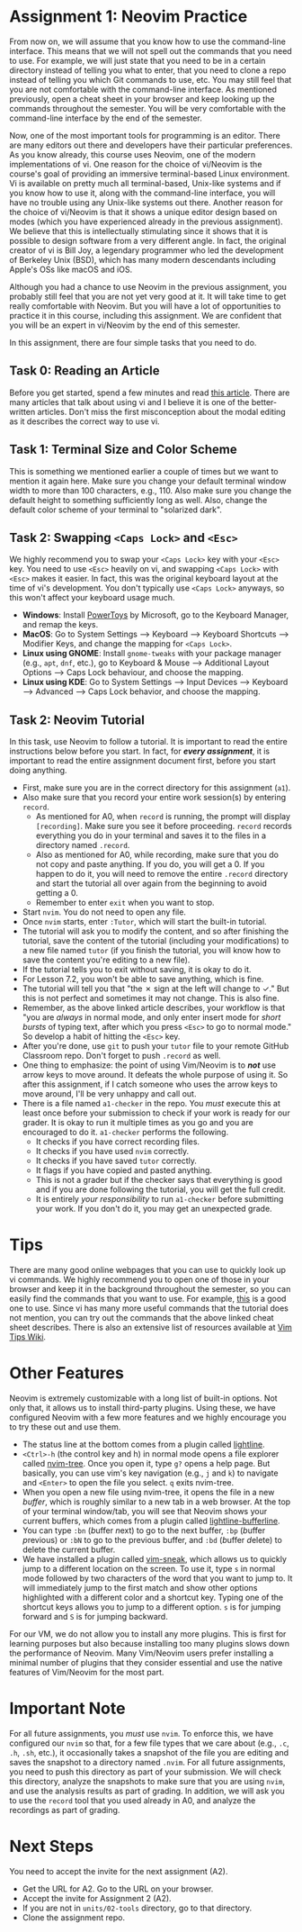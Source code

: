 # Assignment 1: Neovim Practice

From now on, we will assume that you know how to use the command-line interface. This means that we
will not spell out the commands that you need to use. For example, we will just state that you need
to be in a certain directory instead of telling you what to enter, that you need to clone a repo
instead of telling you which Git commands to use, etc. You may still feel that you are not
comfortable with the command-line interface. As mentioned previously, open a cheat sheet in your
browser and keep looking up the commands throughout the semester. You will be very comfortable with
the command-line interface by the end of the semester.

Now, one of the most important tools for programming is an editor. There are many editors out there
and developers have their particular preferences. As you know already, this course uses Neovim, one
of the modern implementations of vi. One reason for the choice of vi/Neovim is the course's goal of
providing an immersive terminal-based Linux environment. Vi is available on pretty much all
terminal-based, Unix-like systems and if you know how to use it, along with the command-line
interface, you will have no trouble using any Unix-like systems out there. Another reason for the
choice of vi/Neovim is that it shows a unique editor design based on modes (which you have
experienced already in the previous assignment). We believe that this is intellectually stimulating
since it shows that it is possible to design software from a very different angle. In fact, the
original creator of vi is Bill Joy, a legendary programmer who led the development of Berkeley Unix
(BSD), which has many modern descendants including Apple's OSs like macOS and iOS.

Although you had a chance to use Neovim in the previous assignment, you probably still feel that you
are not yet very good at it. It will take time to get really comfortable with Neovim. But you will
have a lot of opportunities to practice it in this course, including this assignment. We are
confident that you will be an expert in vi/Neovim by the end of this semester.

In this assignment, there are four simple tasks that you need to do.

## Task 0: Reading an Article

Before you get started, spend a few minutes and read [this
article](http://www.viemu.com/a-why-vi-vim.html). There are many articles that talk about using vi
and I believe it is one of the better-written articles. Don't miss the first misconception about the
modal editing as it describes the correct way to use vi.

## Task 1: Terminal Size and Color Scheme

This is something we mentioned earlier a couple of times but we want to mention it again here. Make
sure you change your default terminal window width to more than 100 characters, e.g., 110. Also make
sure you change the default height to something sufficiently long as well. Also, change the default
color scheme of your terminal to "solarized dark".

## Task 2: Swapping `<Caps Lock>` and `<Esc>`

We highly recommend you to swap your `<Caps Lock>` key with your `<Esc>` key. You need to use
`<Esc>` heavily on vi, and swapping `<Caps Lock>` with `<Esc>` makes it easier. In fact, this was
the original keyboard layout at the time of vi's development. You don't typically use `<Caps Lock>`
anyways, so this won't affect your keyboard usage much.

* **Windows**: Install [PowerToys](https://github.com/microsoft/PowerToys) by Microsoft, go to the
  Keyboard Manager, and remap the keys.
* **MacOS**: Go to System Settings --> Keyboard --> Keyboard Shortcuts --> Modifier Keys, and change
  the mapping for `<Caps Lock>`.
* **Linux using GNOME**: Install `gnome-tweaks` with your package manager (e.g., `apt`, `dnf`,
  etc.), go to Keyboard & Mouse --> Additional Layout Options --> Caps Lock behaviour, and choose
  the mapping.
* **Linux using KDE**: Go to System Settings --> Input Devices --> Keyboard --> Advanced --> Caps
  Lock behavior, and choose the mapping.

## Task 2: Neovim Tutorial

In this task, use Neovim to follow a tutorial. It is important to read the entire instructions below
before you start. In fact, for ***every assignment***, it is important to read the entire assignment
document first, before you start doing anything.

* First, make sure you are in the correct directory for this assignment (`a1`).
* Also make sure that you record your entire work session(s) by entering `record`.
    * As mentioned for A0, when `record` is running, the prompt will display `[recording]`. Make
      sure you see it before proceeding. `record` records everything you do in your terminal and
      saves it to the files in a directory named `.record`.
    * Also as mentioned for A0, while recording, make sure that you do not copy and paste anything.
      If you do, you will get a 0. If you happen to do it, you will need to remove the entire
      `.record` directory and start the tutorial all over again from the beginning to avoid getting
      a 0.
    * Remember to enter `exit` when you want to stop.
* Start `nvim`. You do not need to open any file.
* Once `nvim` starts, enter `:Tutor`, which will start the built-in tutorial.
* The tutorial will ask you to modify the content, and so after finishing the tutorial, save the
  content of the tutorial (including your modifications) to a new file named `tutor` (if you finish
  the tutorial, you will know how to save the content you're editing to a new file).
* If the tutorial tells you to exit without saving, it is okay to do it.
* For Lesson 7.2, you won't be able to save anything, which is fine.
* The tutorial will tell you that "the ✗ sign at the left will change to ✓." But this is not perfect
  and sometimes it may not change. This is also fine.
* Remember, as the above linked article describes, your workflow is that "you are *always* in normal
  mode, and only enter insert mode for *short bursts* of typing text, after which you press `<Esc>`
  to go to normal mode." So develop a habit of hitting the `<Esc>` key.
* After you're done, use `git` to push your `tutor` file to your remote GitHub Classroom repo.
  Don't forget to push `.record` as well.
* One thing to emphasize: the point of using Vim/Neovim is to ***not*** use arrow keys to move
  around. It defeats the whole purpose of using it. So after this assignment, if I catch someone who
  uses the arrow keys to move around, I'll be very unhappy and call out.
* There is a file named `a1-checker` in the repo. You *must* execute this at least once before your
  submission to check if your work is ready for our grader. It is okay to run it multiple times as
  you go and you are encouraged to do it. `a1-checker` performs the following.
    * It checks if you have correct recording files.
    * It checks if you have used `nvim` correctly.
    * It checks if you have saved `tutor` correctly.
    * It flags if you have copied and pasted anything.
    * This is not a grader but if the checker says that everything is good and if you are done
      following the tutorial, you will get the full credit.
    * It is entirely *your responsibility* to run `a1-checker` before submitting your work. If you
      don't do it, you may get an unexpected grade.

# Tips

There are many good online webpages that you can use to quickly look up vi commands. We highly
recommend you to open one of those in your browser and keep it in the background throughout the
semester, so you can easily find the commands that you want to use. For example,
[this](https://vim.rtorr.com) is a good one to use. Since vi has many more useful commands that the
tutorial does not mention, you can try out the commands that the above linked cheat sheet describes.
There is also an extensive list of resources available at [Vim Tips
Wiki](https://vim.fandom.com/wiki/Vim_documentation).

# Other Features

Neovim is extremely customizable with a long list of built-in options. Not only that, it allows us
to install third-party plugins. Using these, we have configured Neovim with a few more features and
we highly encourage you to try these out and use them.

* The status line at the bottom comes from a plugin called
  [lightline](https://github.com/itchyny/lightline.vim).
* `<Ctrl>-h` (the control key and h) in normal mode opens a file explorer called
  [nvim-tree](https://github.com/nvim-tree/nvim-tree.lua). Once you open it, type `g?` opens a help
  page. But basically, you can use vim's key navigation (e.g., `j` and `k`) to navigate and
  `<Enter>` to open the file you select. `q` exits nvim-tree.
* When you open a new file using nvim-tree, it opens the file in a new *buffer*, which is roughly
  similar to a new tab in a web browser. At the top of your terminal window/tab, you will see that
  Neovim shows your current buffers, which comes from a plugin called
  [lightline-bufferline](https://github.com/mengelbrecht/lightline-bufferline).
* You can type `:bn` (*b*uffer *n*ext) to go to the next buffer, `:bp` (*b*uffer *p*revious) or
  `:bN` to go to the previous buffer, and `:bd` (*b*uffer *d*elete) to delete the current buffer.
* We have installed a plugin called [vim-sneak](https://github.com/justinmk/vim-sneak), which allows
  us to quickly jump to a different location on the screen. To use it, type `s` in normal mode
  followed by two characters of the word that you want to jump to. It will immediately jump to the
  first match and show other options highlighted with a different color and a shortcut key. Typing
  one of the shortcut keys allows you to jump to a different option. `s` is for jumping forward and
  `S` is for jumping backward.

For our VM, we do not allow you to install any more plugins. This is first for learning purposes but
also because installing too many plugins slows down the performance of Neovim. Many Vim/Neovim users
prefer installing a minimal number of plugins that they consider essential and use the native
features of Vim/Neovim for the most part.

# Important Note

For all future assignments, you *must* use `nvim`. To enforce this, we have configured our `nvim` so
that, for a few file types that we care about (e.g., `.c`, `.h`, `.sh`, etc.), it occasionally takes
a snapshot of the file you are editing and saves the snapshot to a directory named `.nvim`. For all
future assignments, you need to push this directory as part of your submission. We will check this
directory, analyze the snapshots to make sure that you are using `nvim`, and use the analysis
results as part of grading. In addition, we will ask you to use the `record` tool that you used
already in A0, and analyze the recordings as part of grading.

# Next Steps

You need to accept the invite for the next assignment (A2).

* Get the URL for A2. Go to the URL on your browser.
* Accept the invite for Assignment 2 (A2).
* If you are not in `units/02-tools` directory, go to that directory.
* Clone the assignment repo.
